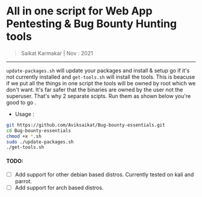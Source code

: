 # All in one script for Web App Pentesting & Bug Bounty Hunting tools

> Saikat Karmakar | Nov : 2021

---
`update-packages.sh` will update your packages and install & setup go if it's not currently installed and `get-tools.sh` will install the tools. This is beacuse if we put all the things in one script the tools will be owned by root which we don't want. It's far safer that the binaries are owned by the user not the superuser. That's why 2 separate scipts. Run them as shown below you're good to go . 

- Usage :
```bash
git https://github.com/Aviksaikat/Bug-bounty-essentials.git
cd Bug-bounty-essentials
chmod +x *.sh 
sudo ./update-packages.sh
./get-tools.sh
```


#### TODO:
- [ ] Add support for other debian based distros. Currently tested on kali and parrot.
- [ ] Add support for arch based distros.
